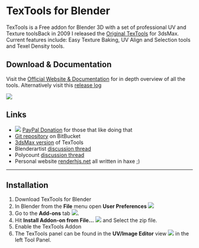 # TexTools for Blender #

TexTools is a Free addon for Blender 3D with a set of professional UV and Texture toolsBack in 2009 I released the [Original TexTools](http://renderhjs.net/textools/) for 3dsMax. Current features include: Easy Texture Baking, UV Align and Selection tools and Texel Density tools.

## Download & Documentation ##
Visit the [Official Website & Documentation](http://renderhjs.net/textools/blender/) for in depth overview of all the tools. Alternatively visit this [release log](http://renderhjs.net/textools/blender/log.html)

![](http://renderhjs.net/textools/blender/images/splash_1.3.0.jpg)

## Links ##
* ![](http://renderhjs.net/textools/blender/img/paypal_donate.png)
 [PayPal Donation](https://www.paypal.com/cgi-bin/webscr?cmd=_s-xclick&hosted_button_id=ZC9X4LE7CPQN6) for those that like doing that
* [Git repository](https://bitbucket.org/renderhjs/textools-blender) on BitBucket
* [3dsMax version](http://renderhjs.net/textools/) of TexTools
* Blenderartist [discussion thread](https://blenderartists.org/forum/showthread.php?443182-TexTools-for-Blender)
* Polycount [discussion thread](http://polycount.com/discussion/197226/textools-for-blender)
* Personal website [renderhjs.net](http://www.renderhjs.net/) all written in haxe ;)

---

## Installation ##

1. Download TexTools for Blender
2. In Blender from the **File** menu open **User Preferences** ![](http://renderhjs.net/textools/blender/img/installation_open_preferences.png) 
3. Go to the **Add-ons** tab ![](http://renderhjs.net/textools/blender/img/installation_addons.png).
4. Hit **Install Addon-on from File...** ![](http://renderhjs.net/textools/blender/img/installation_install_addon_from_file.png) and Select the zip file.
5. Enable the TexTools Addon
6. The TexTools panel can be found in the **UV/Image Editor** view ![](http://renderhjs.net/textools/blender/img/installation_uv_image_editor.png) in the left Tool Panel.
